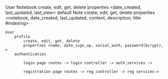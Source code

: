 User
	Notebook
		create, edit, get, delete
		properties <date_created, last_updated, last_view>
		default
	Note
		create, edit, get, delete
		properties <notebook, date_created, last_updated, content, description, title #indexing>
		
	User
		profile 
			create, edit, get, delete
			properties <name, date_sign_up, social_auth, password(bcrypt), >
		authentication
			
			login page routes -> login controller -> auth_services -> 
			
			registration page routes -> reg controller -> reg services->
			
		